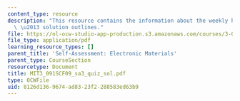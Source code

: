```yaml
---
content_type: resource
description: "This resource contains the information about the weekly homework quiz\
  \ \u2013 solution outlines."
file: https://ol-ocw-studio-app-production.s3.amazonaws.com/courses/3-091sc-introduction-to-solid-state-chemistry-fall-2010/8126d1369674ad8323f2288583ed63b9_MIT3_091SCF09_sa3_quiz_sol.pdf
file_type: application/pdf
learning_resource_types: []
parent_title: 'Self-Assessment: Electronic Materials'
parent_type: CourseSection
resourcetype: Document
title: MIT3_091SCF09_sa3_quiz_sol.pdf
type: OCWFile
uid: 8126d136-9674-ad83-23f2-288583ed63b9
---
```

